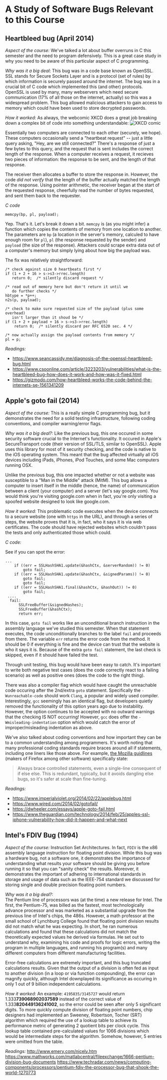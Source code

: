 # A Study of Software Bugs Relevant to this Course

## Heartbleed bug (April 2014)

*Aspect of the course:* We've talked a lot about buffer overruns in C this semester and the need to program defensively.  This is a great case study in why you need to be aware of this particular aspect of C programming.

*Why was it a big deal*: 
This bug was in a code base known as OpenSSL.  SSL stands for Secure Sockets Layer and is a protocol (set of rules) by which information is securely passed around the internet.  The bug was in a crucial bit of C code which implemented this (and other) protocols.  OpenSSL is used by many, many webservers which need secure communication (17% of all those on the internet, actually) so this was a widespread problem.  This bug allowed malicious attackers to gain access to memory which could have been used to store decrypted passwords.

*How it worked:*
As always, the webcomic XKCD does a great job breaking down a complex bit of code into something understandable:
![XKCD comic](https://imgs.xkcd.com/comics/heartbleed_explanation.png)

Essentially two computers are connected to each other (securely, we hope).  These computers occasionally send a "heartbeat request" -- just a little query asking, "Hey, are we still connected?"  There's a response of just a few bytes to this query, and the request that is sent includes the correct length of the response.  When a computer receives a request, it recieves two pieces of information: the response to be sent, and the length of that response.

The receiver then allocates a buffer to store the response in.  However, the code *did not verify* that the length of the buffer actually matched the length of the response.  Using pointer arithmetic, the receiver began at the start of the requested response, cheerfully read the number of bytes requested, and sent them back to the requester.

*C code*
```
memcpy(bp, pl, payload);
```
Yep.  That's it.  Let's break it down a bit.  `memcpy` is (as you might infer) a function which copies the contents of memory from one location to another.  The parameters are `bp` (a location in the server's memory, calculed to have enough room for `pl`), `pl` (the response requested by the sender) and `payload` (the size of the response).  Attackers could scrape extra data out of a computer's memory but simply lying about how big the payload was.

The fix was relatively straightforward:
```
/* check against size 0 heartbeats first */
if (1 + 2 + 16 > s->s3->rrec.length)
   return 0;  /* silently discard request */

/* read out of memory here but don't return it until we
   do further checks */
hbtype = *p++;
n2s(p, payload);

/* check to make sure requested size of the payload (plus some overhead)
   isn't larger than it shoud be */
if (1 + 2 + payload + 16 > s->s3->rrec.length)
    return 0;  /* silently discard per RFC 6520 sec. 4 */

/* now actually assign the payload contents from memory */
pl = p;
```

*Readings:*
* https://www.seancassidy.me/diagnosis-of-the-openssl-heartbleed-bug.html
* https://www.csoonline.com/article/3223203/vulnerabilities/what-is-the-heartbleed-bug-how-does-it-work-and-how-was-it-fixed.html
* https://gizmodo.com/how-heartbleed-works-the-code-behind-the-internets-se-1561341209

## Apple's goto fail (2014)
*Aspect of the course:*
This is a really simple C programming bug, but it demonstrates the need for a solid testing infrastructure, following coding conventions, and compiler warning/error flags.

*Why was it a big deal?:* Like the previous bug, this one occured in some security software crucial to the Internet's functionality.  It occured in Apple's SecureTransport code (their version of SSL/TLS, similar to OpenSSL). Apple uses this library for most of it security checking, and the code is native to the iOS operating system.  This meant that the bug affected virtually all iOS devices including iPads, iPhones, iPod Touches, and some Mac computers running OSX.

Unlike the previous bug, this one impacted whether or not a website was susceptible to a "Man in the Middle" attack (MitM).  This bug allows a computer to insert itself in the middle (hence, the name) of communication between a client (your computer) and a server (let's say google.com).  You would think you're visiting google.com when in fact, you're only visiting a spoofed website designed to look like google.com.  

*How it worked:*
This problematic code executes when the device connects to a secure website (one with `https` in the URL), and through a series of steps, the website proves that it is, in fact, who it says it is via web certificates.  The code should have rejected websites which couldn't pass the tests and only authenticated those which could.

*C code:*

See if you can spot the error:
```
...
	if ((err = SSLHashSHA1.update(&hashCtx, &serverRandom)) != 0)
		goto fail;
	if ((err = SSLHashSHA1.update(&hashCtx, &signedParams)) != 0)
		goto fail;
		goto fail;
	if ((err = SSLHashSHA1.final(&hashCtx, &hashOut)) != 0)
		goto fail;
 ....
  fail:
	  SSLFreeBuffer(&signedHashes);
	  SSLFreeBuffer(&hashCtx);
	  return err;
```
In this case, `goto fail` works like an unconditional branch instruction in the assembly language we've studied this semester.  When that statement executes, the code unconditionally branches to the label `fail` and proceeds from there.  The variable `err` returns the error code from the method.  It should be 0 if everything is fine and the device can trust that the website is who it says it is.  Because of the extra ```goto fail``` statement, the last check is skipped, even if it should have failed the test.

Through unit testing, this bug would have been easy to catch.  It's important to write both negative test cases (does the code correctly react to a failing scenario) as well as positive ones (does the code to the right thing).

There was also a compiler flag which would have caught the unreachable code occuring after the 2nd/extra ```goto``` statement.  Specifically the `-Wunreachable-code` should work `Clang`, a popular and widely used compiler.  Interestingly, `gcc` seemingly has an identical flag, but developers quietly removed the functionality of this option years ago due to instability.  However, the option continues to be accepted with no outward warnings that the checking IS NOT occurring!  However, `gcc` does offer the `-Wmisleading-indentation` option which would catch the error of improper/misleading indentation as above.

We've also talked about coding conventions and how important they can be to a common understanding among programmers.  It's worth noting that many professional coding standards require braces around all if statements, including one liners like those above.  For example, [the Mozilla guidlines](https://developer.mozilla.org/en-US/docs/Mozilla/Developer_guide/Coding_Style#Naming_and_Formatting_code) (makers of Firefox among other software) specifically state:
> Always brace controlled statements, even a single-line consequent of if else else. This is redundant, typically, but it avoids dangling else bugs, so it's safer at scale than fine-tuning.

*Readings:*
* https://www.imperialviolet.org/2014/02/22/applebug.html
* https://www.wired.com/2014/02/gotofail/
* https://dwheeler.com/essays/apple-goto-fail.html
* https://www.theguardian.com/technology/2014/feb/25/apples-ssl-iphone-vulnerability-how-did-it-happen-and-what-next

## Intel's FDIV Bug (1994)
*Aspect of the course:* Instruction Set Architectures.   In fact, `FDIV` is the x86 assembly language instruction for floating point division.  While this bug was a hardware bug, not a software one, it demonstrates the importance of understanding what results your software should be giving you before running it so that you can "sanity check" the results.  Moreover, it demonstrates the important of adhering to international standards in storage and usage of data such as the IEEE-754 standard we discussed for storing single and double precision floating point numbers. 

*Why was it a big deal?:*  
The Pentium line of processors was (at the time) a new release for Intel.  The first, the Pentium-75, was billed as the fastest, most technologically advance processor and was marketed as a substantial upgrade from the previous line of Intel's chips, the 486s.  However, a math professor at the small school of Lynchburg College found that floating point division results did not match what he was expecting.  In short, he ran numerous calculations and found that these calculations did not match the theoretically expected values he derived via formulas.  He set out to understand why, examining his code and proofs for logic errors, writing the program in multiple languages, and running his program(s) and many different computers from different manufacturing facilities.  

Error-free calculations are extremely important, and this bug truncated calculations results.  Given that the output of a division is often fed as input to another division (in a loop or via function compounding), the error can magnify quickly, although Intel downplayed its significance as occuring in only 1 out of 9 billion independent calculations.  

*How it worked:*
An example: `4195835/3145727` would return 1.333**739068902037589** instead of the correct value of 1.333**820449136241002**, so the error could be seen after only 5 significant digits.  To more quickly compute division of floating point numbers, chip designers had implemented an Sweeney, Robertson, Tocher (SRT) algorithm which required the use of a lookup table to achieve its performance metric of generating 2 quotient bits per clock cycle.  This lookup table contained pre-calculated values for 1066 divisions which would be intermediate steps for the algorithm.  Somehow, however, 5 entries were omitted from the table.

*Readings:*
http://www.emery.com/nicely.htm
https://www.mathworks.com/matlabcentral/fileexchange/1666-pentium-division-bug-documents
https://www.techradar.com/news/computing-components/processors/pentium-fdiv-the-processor-bug-that-shook-the-world-1270773

